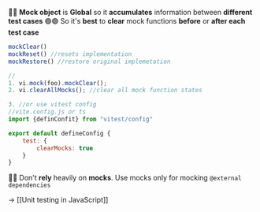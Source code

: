 🔴🔴 **Mock object** is **Global** so it **accumulates** information between **different test cases**
🟢🟢 So it's **best** to **clear** mock functions **before** or **after each test case**

```js
mockClear()
mockReset() //resets implementation
mockRestore() //restore original implemetation

//
1. vi.mock(foo).mockClear();
2. vi.clearAllMocks(); //clear all mock function states

3. //or use vitest config
//vite.config.js or ts
import {definConfit} from "vitest/config"

export default defineConfig {
	test: {
		clearMocks: true
	}
}
```

🔴🔴 Don't **rely** heavily on **mocks**. Use mocks only  for mocking `@external dependencies`

→ [[Unit testing in JavaScript]]